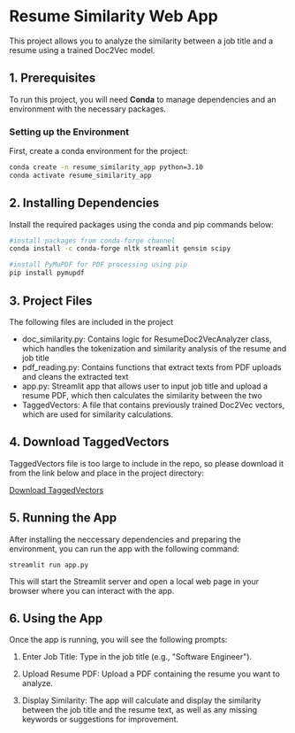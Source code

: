 # Resume Similarity Web App

This project allows you to analyze the similarity between a job title and a resume using a trained Doc2Vec model.

## 1. Prerequisites

To run this project, you will  need **Conda** to manage dependencies and an environment with the necessary packages.

### **Setting up the Environment**

First, create a conda environment for the project:

```bash
conda create -n resume_similarity_app python=3.10
conda activate resume_similarity_app
```

## 2. Installing Dependencies

Install the required packages using the conda and pip commands below:

```bash
#install packages from conda-forge channel
conda install -c conda-forge nltk streamlit gensim scipy

#install PyMuPDF for PDF processing using pip
pip install pymupdf
```

## 3. Project Files

The following files are included in the project
* doc_similarity.py: Contains logic for ResumeDoc2VecAnalyzer class, which handles the tokenization and similarity analysis of the resume and job title
* pdf_reading.py: Contains functions that extract texts from PDF uploads and cleans the extracted text
* app.py: Streamlit app that allows user to input job title and upload a resume PDF, which then calculates the similarity between the two
* TaggedVectors: A file that contains previously trained Doc2Vec vectors, which are used for similarity calculations.

## 4. Download TaggedVectors

TaggedVectors file is too large to include in the repo, so please download it from the link below and place in the project directory:

[Download TaggedVectors](https://drive.google.com/file/d/19CinPVHcqvqBgrikBKA2GEJ3Iy1Y09Mh/view?usp=sharing)

## 5. Running the App

After installing the neccessary dependencies and preparing the environment, you can run the app with the following command:

```
streamlit run app.py
```

This will start the Streamlit server and open a local web page in your browser where you can interact with the app.

## 6. Using the App

Once the app is running, you will see the following prompts:

1. Enter Job Title: Type in the job title (e.g., "Software Engineer").

2. Upload Resume PDF: Upload a PDF containing the resume you want to analyze.

3. Display Similarity: The app will calculate and display the similarity between the job title and the resume text, as well as any missing keywords or suggestions for improvement.
